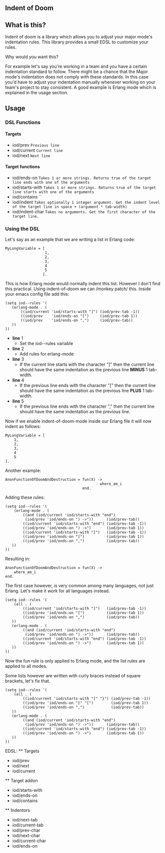 ## Indent of Doom

## What is this?
Indent of doom is a library which allows you to adjust your major mode's
indentation rules. This library provides a small EDSL to customize your rules.

Why would you want this?

For example let's say you're working in a team and you have a certain indentation
standard to follow. There might be a chance that the Major mode's indentation
does not comply with these standards. In this case you'd have to adjust
your indentation manually whenever working on your team's project to
stay consistent. A good example is Erlang mode which is explained in the
usage section.

## Usage

### DSL Functions

#### Targets
* iod/prev    `Previous line`
* iod/current `Current line`
* iod/next    `Next line`

#### Target functions
* iod/ends-on `Takes 1 or more strings. Returns true of the target line ends with one of the arguments`
* iod/starts-with `Takes 1 or more strings. Returns true of the target line starts with one of the arguments`
* iod/contains ``
* iod/indent `Takes optionally 1 integer argument. Get the indent level of the target line in space + (argument * tab-width)`
* iod/indent-char `Takes no arguments. Get the first character of the target line.`

### Using the DSL
Let's say as an example that we are writing a list in Erlang code:

```
MyLongVariable = [
                  1,
                  2,
                  3,
                  4
                  5
                 ].
```

This is how Erlang mode would normally indent this list. However I don't find this practical.
Using indent-of-doom we can /monkey patch/ this.
Inside your emacs config file add this:
```
(setq iod--rules '(
   (erlang-mode . (
       ((iod/current 'iod/starts-with "]") (iod/prev-tab -1))
       ((iod/prev    'iod/ends-on "[")     (iod/prev-tab 1))
       ((iod/prev    'iod/ends-on ",")     (iod/prev-tab))
   ))
))
```

- **line** 1
    - Set the iod--rules variable
- **line** 2
    - Add rules for erlang-mode
- **line** 3
    - If the current line starts with the character "]" then
the current line should have the same indentation as the
previous line __MINUS__ 1 tab-width.
- **line** 4
    - If the previous line ends with the character "[" then
the current line should have the same indentation as the
previous line __PLUS__ 1 tab-width.
- **line** 5
    - If the previous line ends with the character "," then
the current line should have the same indentation as the
previous line.

Now if we enable indent-of-doom-mode inside our Erlang file it will now indent as follows:

```
MyLongVariable = [
    1,
    2,
    3,
    4
    5
].
```

Another example:

```
AnonFunctionOfDoomAndDestruction = fun(X) ->
                                           where_am_i
                                   end.
```
Adding these rules:

```
(setq iod--rules '(
    (erlang-mode . (
        ((and (iod/current 'iod/starts-with "end")
         (iod/prev 'iod/ends-on ") ->"))      (iod/prev-tab))
        ((iod/current 'iod/starts-with "end") (iod/prev-tab -1))
        ((iod/prev 'iod/ends-on ") ->")       (iod/prev-tab 1))
        ((iod/current 'iod/starts-with "]")   (iod/prev-tab -1))
        ((iod/prev 'iod/ends-on "[")          (iod/prev-tab 1))
        ((iod/prev 'iod/ends-on ",")          (iod/prev-tab))
   ))
))
```
Resulting in:

```
AnonFunctionOfDoomAndDestruction = fun(X) ->
    where_am_i
end.
```

The first case however, is very common among many languages, not just Erlang. Let's make it work for all languages instead.

```
(setq iod--rules '(
    (all . (
        ((iod/current 'iod/starts-with "]")   (iod/prev-tab -1))
        ((iod/prev 'iod/ends-on "[")          (iod/prev-tab 1))
        ((iod/prev 'iod/ends-on ",")          (iod/prev-tab))
   ))
   (erlang-mode . (
        ((and (iod/current 'iod/starts-with "end")
         (iod/prev 'iod/ends-on ") ->"))      (iod/prev-tab))
        ((iod/current 'iod/starts-with "end") (iod/prev-tab -1))
        ((iod/prev 'iod/ends-on ") ->")       (iod/prev-tab 1))
   ))
))
```
Now the fun rule is only applied to Erlang mode, and the list rules are applied to all modes.

Some lists however are written with curly braces instead of square brackets, let's fix that.

```
(setq iod--rules '(
    (all . (
        ((iod/current 'iod/starts-with "]" "}") (iod/prev-tab -1))
        ((iod/prev 'iod/ends-on "[" "[")        (iod/prev-tab 1))
        ((iod/prev 'iod/ends-on ",")            (iod/prev-tab))
   ))
   (erlang-mode . (
        ((and (iod/current 'iod/starts-with "end")
         (iod/prev 'iod/ends-on ") ->"))      (iod/prev-tab))
        ((iod/current 'iod/starts-with "end") (iod/prev-tab -1))
        ((iod/prev 'iod/ends-on ") ->")       (iod/prev-tab 1))
   ))
))
```
EDSL:
** Targets
* iod/prev
* iod/next
* iod/current

** Target addon
* iod/starts-with
* iod/ends-on
* iod/contains

** Indentors
* iod/next-tab
* iod/current-tab
* iod/prev-char
* iod/next-char
* iod/current-char
* iod/ends-on
